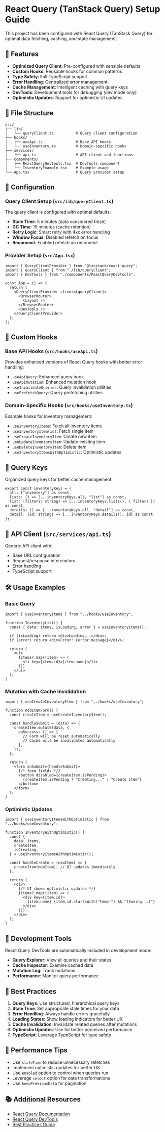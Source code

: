 # React Query (TanStack Query) Setup Guide

This project has been configured with React Query (TanStack Query) for optimal data fetching, caching, and state management.

## 🚀 Features

- **Optimized Query Client**: Pre-configured with sensible defaults
- **Custom Hooks**: Reusable hooks for common patterns
- **Type Safety**: Full TypeScript support
- **Error Handling**: Centralized error management
- **Cache Management**: Intelligent caching with query keys
- **DevTools**: Development tools for debugging (dev mode only)
- **Optimistic Updates**: Support for optimistic UI updates

## 📁 File Structure

```
src/
├── lib/
│   └── queryClient.ts          # Query client configuration
├── hooks/
│   ├── useApi.ts               # Base API hooks
│   └── useInventory.ts         # Domain-specific hooks
├── services/
│   └── api.ts                  # API client and functions
├── components/
│   ├── ReactQueryDevtools.tsx  # DevTools component
│   └── InventoryExample.tsx    # Example usage
└── App.tsx                     # Query provider setup
```

## 🔧 Configuration

### Query Client Setup (`src/lib/queryClient.ts`)

The query client is configured with optimal defaults:

- **Stale Time**: 5 minutes (data considered fresh)
- **GC Time**: 10 minutes (cache retention)
- **Retry Logic**: Smart retry with 4xx error handling
- **Window Focus**: Disabled refetch on focus
- **Reconnect**: Enabled refetch on reconnect

### Provider Setup (`src/App.tsx`)

```tsx
import { QueryClientProvider } from "@tanstack/react-query";
import { queryClient } from "./lib/queryClient";
import { DevTools } from "./components/ReactQueryDevtools";

const App = () => {
  return (
    <QueryClientProvider client={queryClient}>
      <BrowserRouter>
        <Layout />
      </BrowserRouter>
      <DevTools />
    </QueryClientProvider>
  );
};
```

## 🎣 Custom Hooks

### Base API Hooks (`src/hooks/useApi.ts`)

Provides enhanced versions of React Query hooks with better error handling:

- `useApiQuery`: Enhanced query hook
- `useApiMutation`: Enhanced mutation hook
- `useInvalidateQueries`: Query invalidation utilities
- `usePrefetchQuery`: Query prefetching utilities

### Domain-Specific Hooks (`src/hooks/useInventory.ts`)

Example hooks for inventory management:

- `useInventoryItems`: Fetch all inventory items
- `useInventoryItem(id)`: Fetch single item
- `useCreateInventoryItem`: Create new item
- `useUpdateInventoryItem`: Update existing item
- `useDeleteInventoryItem`: Delete item
- `useInventoryItemsWithOptimistic`: Optimistic updates

## 🔑 Query Keys

Organized query keys for better cache management:

```tsx
export const inventoryKeys = {
  all: ["inventory"] as const,
  lists: () => [...inventoryKeys.all, "list"] as const,
  list: (filters: string) => [...inventoryKeys.lists(), { filters }] as const,
  details: () => [...inventoryKeys.all, "detail"] as const,
  detail: (id: string) => [...inventoryKeys.details(), id] as const,
};
```

## 📡 API Client (`src/services/api.ts`)

Generic API client with:

- Base URL configuration
- Request/response interceptors
- Error handling
- TypeScript support

## 🛠 Usage Examples

### Basic Query

```tsx
import { useInventoryItems } from "../hooks/useInventory";

function InventoryList() {
  const { data: items, isLoading, error } = useInventoryItems();

  if (isLoading) return <div>Loading...</div>;
  if (error) return <div>Error: {error.message}</div>;

  return (
    <ul>
      {items?.map((item) => (
        <li key={item.id}>{item.name}</li>
      ))}
    </ul>
  );
}
```

### Mutation with Cache Invalidation

```tsx
import { useCreateInventoryItem } from "../hooks/useInventory";

function AddItemForm() {
  const createItem = useCreateInventoryItem();

  const handleSubmit = (data) => {
    createItem.mutate(data, {
      onSuccess: () => {
        // Form will be reset automatically
        // Cache will be invalidated automatically
      },
    });
  };

  return (
    <form onSubmit={handleSubmit}>
      {/* form fields */}
      <button disabled={createItem.isPending}>
        {createItem.isPending ? "Creating..." : "Create Item"}
      </button>
    </form>
  );
}
```

### Optimistic Updates

```tsx
import { useInventoryItemsWithOptimistic } from "../hooks/useInventory";

function InventoryWithOptimistic() {
  const {
    data: items,
    createItem,
    isCreating,
  } = useInventoryItemsWithOptimistic();

  const handleCreate = (newItem) => {
    createItem(newItem); // UI updates immediately
  };

  return (
    <div>
      {/* UI shows optimistic updates */}
      {items?.map((item) => (
        <div key={item.id}>
          {item.name} {item.id.startsWith("temp-") && "(Saving...)"}
        </div>
      ))}
    </div>
  );
}
```

## 🐛 Development Tools

React Query DevTools are automatically included in development mode:

- **Query Explorer**: View all queries and their states
- **Cache Inspector**: Examine cached data
- **Mutation Log**: Track mutations
- **Performance**: Monitor query performance

## 🔄 Best Practices

1. **Query Keys**: Use structured, hierarchical query keys
2. **Stale Time**: Set appropriate stale times for your data
3. **Error Handling**: Always handle errors gracefully
4. **Loading States**: Show loading indicators for better UX
5. **Cache Invalidation**: Invalidate related queries after mutations
6. **Optimistic Updates**: Use for better perceived performance
7. **TypeScript**: Leverage TypeScript for type safety

## 🚀 Performance Tips

- Use `staleTime` to reduce unnecessary refetches
- Implement optimistic updates for better UX
- Use `enabled` option to control when queries run
- Leverage `select` option for data transformations
- Use `keepPreviousData` for pagination

## 📚 Additional Resources

- [React Query Documentation](https://tanstack.com/query/latest)
- [React Query DevTools](https://tanstack.com/query/latest/docs/react/devtools)
- [Best Practices Guide](https://tanstack.com/query/latest/docs/react/guides/best-practices)
